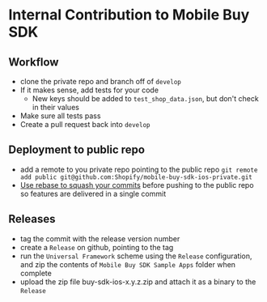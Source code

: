 # Internal Contribution to Mobile Buy SDK

## Workflow

* clone the private repo and branch off of `develop`
* If it makes sense, add tests for your code 
  * New keys should be added to `test_shop_data.json`, but don't check in their values
* Make sure all tests pass
* Create a pull request back into `develop`

## Deployment to public repo

* add a remote to you private repo pointing to the public repo
	`git remote add public git@github.com:Shopify/mobile-buy-sdk-ios-private.git`
* [Use rebase to squash your commits](http://gitready.com/advanced/2009/02/10/squashing-commits-with-rebase.html) before pushing to the public repo so features are delivered in a single commit


## Releases

* tag the commit with the release version number
* create a `Release` on github, pointing to the tag
* run the `Universal Framework` scheme using the `Release` configuration, and zip the contents of `Mobile Buy SDK Sample Apps` folder when complete
* upload the zip file buy-sdk-ios-x.y.z.zip and attach it as a binary to the `Release`
